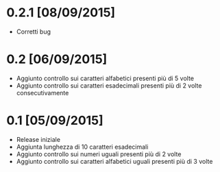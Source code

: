 # 0.2.1 [08/09/2015]
 - Corretti bug

# 0.2 [06/09/2015]
 - Aggiunto controllo sui caratteri alfabetici presenti più di 5 volte
 - Aggiunto controllo sui caratteri esadecimali presenti più di 2 volte consecutivamente

# 0.1 [05/09/2015]
 - Release iniziale
 - Aggiunta lunghezza di 10 caratteri esadecimali
 - Aggiunto controllo sui numeri uguali presenti più di 2 volte
 - Aggiunto controllo sui caratteri alfabetici uguali presenti più di 3 volte
